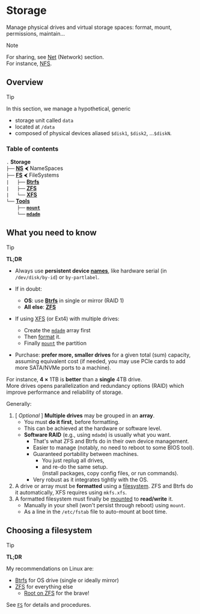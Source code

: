 # Storage

Manage physical drives and virtual storage spaces: format, mount, permissions, maintain…

> [!Note]  
> For sharing, see [Net](../Net/) (Network) section.  
For instance, [NFS](../Net/NFS.md).


## Overview

> [!Tip]
> In this section, we manage a hypothetical, generic  
> - storage unit called `data`  
> - located at `/data`  
> - composed of physical devices aliased `$disk1`, `$disk2`, …`$diskN`.

### Table of contents

`.` **Storage**  
`├──` [**NS**](NS.md) ⮜ NameSpaces  
`├──` [**FS**](FS)  ⮜ FileSystems  
`|   ├──` [**Btrfs**](FS/Btrfs.md)  
`|   ├──` [**ZFS**](FS/ZFS)  
`|   └──` [**XFS**](FS/XFS.md)  
`└──` [**Tools**](Tools)  
`    ├──` [**`mount`**](Tools/mount.md)  
`    └──` [**`mdadm`**](Tools/mdadm.md)  




## What you need to know

> [!Tip]
> **TL;DR**
> - Always use **persistent device [names][names]**, like hardware serial (in `/dev/disk/by-id`) or `by-partlabel`.
> 
> - If in doubt:
>     - **OS**: use [**Btrfs**](Btrfs.md) in single or mirror (RAID 1)
>     - **All else**: [**ZFS**](ZFS)
> 
> - If using [XFS](XFS.md) (or Ext4) with multiple drives:
>     - Create the [`mdadm`](mdadm.md) array first
>     - Then [format](XFS.md#example-setup) it.
>     - Finally [`mount`](mount.md) the partition
> - Purchase: **prefer more, smaller drives** for a given total (sum) capacity, assuming equivalent cost (if needed, you may use PCIe cards to add more SATA/NVMe ports to a machine).
>
> For instance, **4 ×** 1TB is **better** than a **single** 4TB drive.  
> More drives opens parallelization and redundancy options (RAID) which improve performance and reliability of storage.

Generally:

1. \[ *Optional* \] **Multiple drives** may be grouped in an **array**.
    - You must **do it first**, before formatting.
    - This can be achieved at the hardware or software level.
    - **Software RAID** (e.g., using `mdadm`) is usually what you want.
        - That's what ZFS and Btrfs do in their own device management.
        - Easier to manage (notably, no need to reboot to some BIOS tool).
        - Guaranteed portability between machines.
            - You just replug all drives,
            - and re-do the same setup.  
            (install packages, copy config files, or run commands).
        - Very robust as it integrates tightly with the OS.
1. A drive or array must be **formatted** using a [filesystem](#choosing-a-filesystem). ZFS and Btrfs do it automatically, XFS requires using `mkfs.xfs`.
1. A formatted filesystem must finally be [mounted](mount.md) to **read/write** it.
    - Manually in your shell (won't persist through reboot) using `mount`.
    - As a line in the `/etc/fstab` file to auto-mount at boot time.





## Choosing a filesystem

> [!Tip]
> **TL;DR**
>
> My recommendations on Linux are:
> - [Btrfs](Btrfs.md) for OS drive (single or ideally mirror)
> - [ZFS](ZFS.md) for everything else
>     - [Root on ZFS](ZFS/README.md#root-on-zfs) for the brave!

See [`FS`](FS) for details and procedures.






[man-mount]: https://manpages.ubuntu.com/manpages/noble/en/man8/mount.8.html
[man-xfs]: https://manpages.ubuntu.com/manpages/noble/en/man5/xfs.5.html
[man-mkfs.xfs]: https://manpages.ubuntu.com/manpages/noble/en/man8/mkfs.xfs.8.html
[man-chattr]: https://manpages.ubuntu.com/manpages/noble/en/man1/chattr.1.html
[man-mdadm]: https://manpages.ubuntu.com/manpages/noble/en/man8/mdadm.8.html


<!-- LINKS -->
[names]: names.md#persistent-block-device-naming

<!--
[man-]: 
-->















